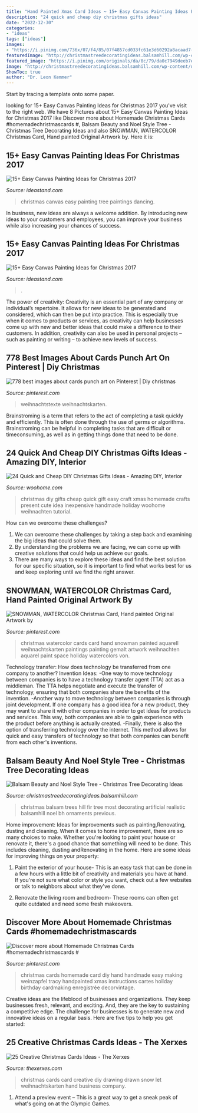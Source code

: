 ```yaml
---
title: "Hand Painted Xmas Card Ideas ~ 15+ Easy Canvas Painting Ideas For Christmas 2017"
description: "24 quick and cheap diy christmas gifts ideas"
date: "2022-12-30"
categories:
- "ideas"
tags: ["ideas"]
images:
- "https://i.pinimg.com/736x/07/f4/85/07f4857cd033fc61e3d60292a8acaad7--watercolor-christmas-cards-watercolor-cards.jpg"
featuredImage: "http://christmastreedecoratingideas.balsamhill.com/wp-content/uploads/2014/11/BFR-T-9-777x1024.jpg"
featured_image: "https://i.pinimg.com/originals/da/0c/79/da0c7949deeb7ed6ca98eb01916ff289.jpg"
image: "http://christmastreedecoratingideas.balsamhill.com/wp-content/uploads/2014/11/BFR-T-9-777x1024.jpg"
ShowToc: true
author: "Dr. Leon Kemmer"
---
```



Start by tracing a template onto some paper.

	

		
looking for 15+ Easy Canvas Painting Ideas for Christmas 2017 you've visit to the right web. We have 8 Pictures about 15+ Easy Canvas Painting Ideas for Christmas 2017 like Discover more about Homemade Christmas Cards #homemadechristmascards #, Balsam Beauty and Noel Style Tree - Christmas Tree Decorating Ideas and also SNOWMAN, WATERCOLOR Christmas Card, Hand painted Original Artwork by. Here it is:
		
    
## 15+ Easy Canvas Painting Ideas For Christmas 2017

<img loading=lazy src="https://ideastand.com/wp-content/uploads/2016/10/canvas-paintings/9-canvas-paintings-for-christmas.jpg" onerror="this.onerror=null;this.src='https://tse3.mm.bing.net/th?id=OIP.uSiBswElnbKPipNR7xydTAHaPU&amp;pid=15.1';" alt="15+ Easy Canvas Painting Ideas for Christmas 2017">

_Source: ideastand.com_

>christmas canvas easy painting tree paintings dancing. 

	

In business, new ideas are always a welcome addition. By introducing new ideas to your customers and employees, you can improve your business while also increasing your chances of success.

    
## 15+ Easy Canvas Painting Ideas For Christmas 2017

<img loading=lazy src="https://ideastand.com/wp-content/uploads/2016/10/11-canvas-paintings-for-christmas.jpg" onerror="this.onerror=null;this.src='https://tse2.mm.bing.net/th?id=OIP.1vj75GxPszDqT3178AVZpQHaJQ&amp;pid=15.1';" alt="15+ Easy Canvas Painting Ideas for Christmas 2017">

_Source: ideastand.com_

>. 

	

The power of creativity:
Creativity is an essential part of any company or individual’s repertoire. It allows for new ideas to be generated and considered, which can then be put into practice. This is especially true when it comes to products or services, as creativity can help businesses come up with new and better ideas that could make a difference to their customers. In addition, creativity can also be used in personal projects – such as painting or writing – to achieve new levels of success.

    
## 778 Best Images About Cards Punch Art On Pinterest | Diy Christmas

<img loading=lazy src="https://i.pinimg.com/originals/da/0c/79/da0c7949deeb7ed6ca98eb01916ff289.jpg" onerror="this.onerror=null;this.src='https://tse1.mm.bing.net/th?id=OIP.Stsrl9S01c0tKFGw3zXyQgHaJ3&amp;pid=15.1';" alt="778 best images about cards punch art on Pinterest | Diy christmas">

_Source: pinterest.com_

>weihnachtstexte weihnachtskarten. 

	

Brainstroming is a term that refers to the act of completing a task quickly and efficiently. This is often done through the use of germs or algorithms. Brainstroming can be helpful in completing tasks that are difficult or timeconsuming, as well as in getting things done that need to be done.

    
## 24 Quick And Cheap DIY Christmas Gifts Ideas - Amazing DIY, Interior

<img loading=lazy src="http://www.woohome.com/wp-content/uploads/2013/11/DIY-Christmas-Gift-Ideas-8.jpg" onerror="this.onerror=null;this.src='https://tse2.mm.bing.net/th?id=OIP.qEQ6oyrkqi_Qtb7U0OYuTAHaJl&amp;pid=15.1';" alt="24 Quick and Cheap DIY Christmas Gifts Ideas - Amazing DIY, Interior">

_Source: woohome.com_

>christmas diy gifts cheap quick gift easy craft xmas homemade crafts present cute idea inexpensive handmade holiday woohome weihnachten tutorial. 

	

How can we overcome these challenges?
1. We can overcome these challenges by taking a step back and examining the big ideas that could solve them.
2. By understanding the problems we are facing, we can come up with creative solutions that could help us achieve our goals.
3. There are many ways to explore these ideas and find the best solution for our specific situation, so it is important to find what works best for us and keep exploring until we find the right answer.

    
## SNOWMAN, WATERCOLOR Christmas Card, Hand Painted Original Artwork By

<img loading=lazy src="https://i.pinimg.com/736x/07/f4/85/07f4857cd033fc61e3d60292a8acaad7--watercolor-christmas-cards-watercolor-cards.jpg" onerror="this.onerror=null;this.src='https://tse2.mm.bing.net/th?id=OIP.9WFVXjUQg2HH5GLhtWdxbQHaLI&amp;pid=15.1';" alt="SNOWMAN, WATERCOLOR Christmas Card, Hand painted Original Artwork by">

_Source: pinterest.com_

>christmas watercolor cards card hand snowman painted aquarell weihnachtskarten paintings painting gemalt artwork weihnachten aquarel paint space holiday watercolors von. 

	

Technology transfer: How does technology be transferred from one company to another?
Invention Ideas: 
-One way to move technology between companies is to have a technology transfer agent (TTA) act as a middleman. The TTA helps negotiate and execute the transfer of technology, ensuring that both companies share the benefits of the invention. 
-Another way to move technology between companies is through joint development. If one company has a good idea for a new product, they may want to share it with other companies in order to get ideas for products and services. This way, both companies are able to gain experience with the product before anything is actually created. 
-Finally, there is also the option of transferring technology over the internet. This method allows for quick and easy transfers of technology so that both companies can benefit from each other's inventions.

    
## Balsam Beauty And Noel Style Tree - Christmas Tree Decorating Ideas

<img loading=lazy src="http://christmastreedecoratingideas.balsamhill.com/wp-content/uploads/2014/11/BFR-T-9-777x1024.jpg" onerror="this.onerror=null;this.src='https://tse1.mm.bing.net/th?id=OIP.RCVgAhf96oUaFy8nHZlqaQHaJw&amp;pid=15.1';" alt="Balsam Beauty and Noel Style Tree - Christmas Tree Decorating Ideas">

_Source: christmastreedecoratingideas.balsamhill.com_

>christmas balsam trees hill fir tree most decorating artificial realistic balsamhill noel bh ornaments previous. 

	

Home improvement: Ideas for improvements such as painting,Renovating, dusting and cleaning.
When it comes to home improvement, there are so many choices to make. Whether you're looking to paint your house or renovate it, there's a good chance that something will need to be done. This includes cleaning, dusting andRenovating in the home. Here are some ideas for improving things on your property: 
1. Paint the exterior of your house- This is an easy task that can be done in a few hours with a little bit of creativity and materials you have at hand. If you're not sure what color or style you want, check out a few websites or talk to neighbors about what they've done. 

2. Renovate the living room and bedroom- These rooms can often get quite outdated and need some fresh makeovers.

    
## Discover More About Homemade Christmas Cards #homemadechristmascards #

<img loading=lazy src="https://i.pinimg.com/736x/17/62/f0/1762f063479b69dbe84e23c5201c4a1b.jpg" onerror="this.onerror=null;this.src='https://tse3.mm.bing.net/th?id=OIP.t0l0TeWZ7ZiosdmHAaFQmwHaJ3&amp;pid=15.1';" alt="Discover more about Homemade Christmas Cards #homemadechristmascards #">

_Source: pinterest.com_

>christmas cards homemade card diy hand handmade easy making weinzapfel tracy handpainted xmas instructions cartes holiday birthday cardmaking enregistrée decorvintage. 

	

Creative ideas are the lifeblood of businesses and organizations. They keep businesses fresh, relevant, and exciting. And, they are the key to sustaining a competitive edge. The challenge for businesses is to generate new and innovative ideas on a regular basis. Here are five tips to help you get started:

    
## 25 Creative Christmas Cards Ideas - The Xerxes

<img loading=lazy src="http://thexerxes.com/wp-content/uploads/2015/11/122.jpg" onerror="this.onerror=null;this.src='https://tse2.mm.bing.net/th?id=OIP.QNQ-BSc199RXc-SfHDtTggHaLI&amp;pid=15.1';" alt="25 Creative Christmas Cards Ideas - The Xerxes">

_Source: thexerxes.com_

>christmas cards card creative diy drawing drawn snow let weihnachtskarten hand business company. 

	

1. Attend a preview event – This is a great way to get a sneak peak of what's going on at the Olympic Games.

